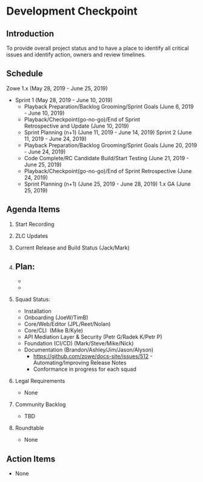 # Development Checkpoint

Introduction
------------
To provide overall project status and to have a place to identify all critical issues and identify action, owners and review timelines.

Schedule
--------

Zowe 1.x (May 28, 2019 - June 25, 2019)
- Sprint 1 (May 28, 2019 - June 10, 2019)
   - Playback Preparation/Backlog Grooming/Sprint Goals (June 6, 2019 - June 10, 2019)
   - Playback/Checkpoint(go-no-go)/End of Sprint Retrospective and Update (June 10, 2019)
   - Sprint Planning (n+1) (June 11, 2019 - June 14, 2019)
Sprint 2 (June 11, 2019 - June 24, 2019)
   - Playback Preparation/Backlog Grooming/Sprint Goals (June 20, 2019 - June 24, 2019)
   - Code Complete/RC Candidate Build/Start Testing (June 21, 2019 - June 25, 2019)
   - Playback/Checkpoint(go-no-go)/End of Sprint Retrospective (June 24, 2019)
   - Sprint Planning (n+1) (June 25, 2019 - June 28, 2019)
1.x GA (June 25, 2019)


Agenda Items
------------
1. Start Recording
2. ZLC Updates
3. Current Release and Build Status (Jack/Mark)
4. Plan:
    - 
    -
    -
5. Squad Status:
    - Installation
    - Onboarding (JoeW/TimB)
    - Core/Web/Editor (JPL/Reet/Nolan)
    - Core/CLI  (Mike B/Kyle)
    - API Mediation Layer & Security (Petr G/Radek K/Petr P)
    - Foundation (CI/CD) (Mark/Steve/Mike/Nick)
    - Documentation (Brandon/Ashley/Jim/Jason/Alyson)
      - https://github.com/zowe/docs-site/issues/512 - Automating/Improving Release Notes
      - Conformance in progress for each squad


6. Legal Requirements
    - None

7. Community Backlog
    - TBD
8. Roundtable
    - None

Action Items
------------
- None
